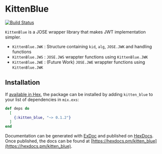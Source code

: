 # KittenBlue

[![Build Status](https://travis-ci.org/ritou/elixir-kitten-blue.svg?branch=master)](https://travis-ci.org/ritou/elixir-kitten-blue)

`KittenBlue` is a JOSE wrapper library that makes JWT implementation simpler.

* `KittenBlue.JWK` : Structure containing `kid`, `alg`, `JOSE.JWK` and handling functions
* `KittenBlue.JWS` : `JOSE.JWS` wrappter functions using `KittenBlue.JWK`
* `KittenBlue.JWE` : (Future Work) `JOSE.JWE` wrappter functions using `KittenBlue.JWK`

## Installation

If [available in Hex](https://hex.pm/docs/publish), the package can be installed
by adding `kitten_blue` to your list of dependencies in `mix.exs`:

```elixir
def deps do
  [
    {:kitten_blue, "~> 0.1.2"}
  ]
end
```

Documentation can be generated with [ExDoc](https://github.com/elixir-lang/ex_doc)
and published on [HexDocs](https://hexdocs.pm). Once published, the docs can
be found at [https://hexdocs.pm/kitten_blue](https://hexdocs.pm/kitten_blue).

